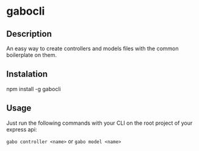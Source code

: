 # gabocli 

## Description

An easy way to create controllers and models files with the common boilerplate on them. 

## Instalation 

npm install -g gabocli

## Usage 

Just run the following commands with your CLI on the root project of your express api:

`gabo controller <name>`
or
`gabo model <name>`

